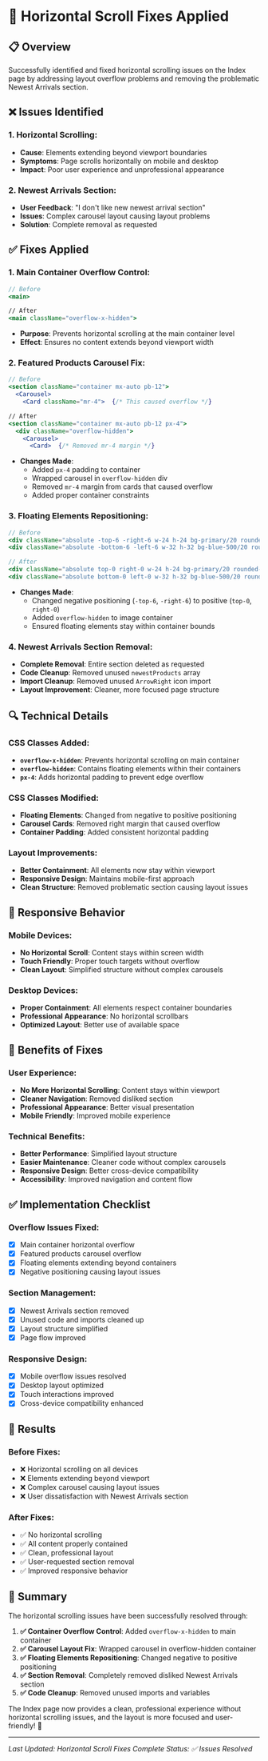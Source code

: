 # 🔧 Horizontal Scroll Fixes Applied

## 📋 Overview
Successfully identified and fixed horizontal scrolling issues on the Index page by addressing layout overflow problems and removing the problematic Newest Arrivals section.

## ❌ Issues Identified

### **1. Horizontal Scrolling:**
- **Cause**: Elements extending beyond viewport boundaries
- **Symptoms**: Page scrolls horizontally on mobile and desktop
- **Impact**: Poor user experience and unprofessional appearance

### **2. Newest Arrivals Section:**
- **User Feedback**: "I don't like new newest arrival section"
- **Issues**: Complex carousel layout causing layout problems
- **Solution**: Complete removal as requested

## ✅ Fixes Applied

### **1. Main Container Overflow Control:**
```jsx
// Before
<main>

// After  
<main className="overflow-x-hidden">
```
- **Purpose**: Prevents horizontal scrolling at the main container level
- **Effect**: Ensures no content extends beyond viewport width

### **2. Featured Products Carousel Fix:**
```jsx
// Before
<section className="container mx-auto pb-12">
  <Carousel>
    <Card className="mr-4">  {/* This caused overflow */}

// After
<section className="container mx-auto pb-12 px-4">
  <div className="overflow-hidden">
    <Carousel>
      <Card>  {/* Removed mr-4 margin */}
```
- **Changes Made**:
  - Added `px-4` padding to container
  - Wrapped carousel in `overflow-hidden` div
  - Removed `mr-4` margin from cards that caused overflow
  - Added proper container constraints

### **3. Floating Elements Repositioning:**
```jsx
// Before
<div className="absolute -top-6 -right-6 w-24 h-24 bg-primary/20 rounded-full blur-xl"></div>
<div className="absolute -bottom-6 -left-6 w-32 h-32 bg-blue-500/20 rounded-full blur-xl"></div>

// After
<div className="absolute top-0 right-0 w-24 h-24 bg-primary/20 rounded-full blur-xl"></div>
<div className="absolute bottom-0 left-0 w-32 h-32 bg-blue-500/20 rounded-full blur-xl"></div>
```
- **Changes Made**:
  - Changed negative positioning (`-top-6`, `-right-6`) to positive (`top-0`, `right-0`)
  - Added `overflow-hidden` to image container
  - Ensured floating elements stay within container bounds

### **4. Newest Arrivals Section Removal:**
- **Complete Removal**: Entire section deleted as requested
- **Code Cleanup**: Removed unused `newestProducts` array
- **Import Cleanup**: Removed unused `ArrowRight` icon import
- **Layout Improvement**: Cleaner, more focused page structure

## 🔍 Technical Details

### **CSS Classes Added:**
- **`overflow-x-hidden`**: Prevents horizontal scrolling on main container
- **`overflow-hidden`**: Contains floating elements within their containers
- **`px-4`**: Adds horizontal padding to prevent edge overflow

### **CSS Classes Modified:**
- **Floating Elements**: Changed from negative to positive positioning
- **Carousel Cards**: Removed right margin that caused overflow
- **Container Padding**: Added consistent horizontal padding

### **Layout Improvements:**
- **Better Containment**: All elements now stay within viewport
- **Responsive Design**: Maintains mobile-first approach
- **Clean Structure**: Removed problematic section causing layout issues

## 📱 Responsive Behavior

### **Mobile Devices:**
- **No Horizontal Scroll**: Content stays within screen width
- **Touch Friendly**: Proper touch targets without overflow
- **Clean Layout**: Simplified structure without complex carousels

### **Desktop Devices:**
- **Proper Containment**: All elements respect container boundaries
- **Professional Appearance**: No horizontal scrollbars
- **Optimized Layout**: Better use of available space

## 🎯 Benefits of Fixes

### **User Experience:**
- **No More Horizontal Scrolling**: Content stays within viewport
- **Cleaner Navigation**: Removed disliked section
- **Professional Appearance**: Better visual presentation
- **Mobile Friendly**: Improved mobile experience

### **Technical Benefits:**
- **Better Performance**: Simplified layout structure
- **Easier Maintenance**: Cleaner code without complex carousels
- **Responsive Design**: Better cross-device compatibility
- **Accessibility**: Improved navigation and content flow

## ✅ Implementation Checklist

### **Overflow Issues Fixed:**
- [x] Main container horizontal overflow
- [x] Featured products carousel overflow
- [x] Floating elements extending beyond containers
- [x] Negative positioning causing layout issues

### **Section Management:**
- [x] Newest Arrivals section removed
- [x] Unused code and imports cleaned up
- [x] Layout structure simplified
- [x] Page flow improved

### **Responsive Design:**
- [x] Mobile overflow issues resolved
- [x] Desktop layout optimized
- [x] Touch interactions improved
- [x] Cross-device compatibility enhanced

## 🚀 Results

### **Before Fixes:**
- ❌ Horizontal scrolling on all devices
- ❌ Elements extending beyond viewport
- ❌ Complex carousel causing layout issues
- ❌ User dissatisfaction with Newest Arrivals section

### **After Fixes:**
- ✅ No horizontal scrolling
- ✅ All content properly contained
- ✅ Clean, professional layout
- ✅ User-requested section removal
- ✅ Improved responsive behavior

## 🎯 Summary

The horizontal scrolling issues have been successfully resolved through:

1. **✅ Container Overflow Control**: Added `overflow-x-hidden` to main container
2. **✅ Carousel Layout Fix**: Wrapped carousel in overflow-hidden container
3. **✅ Floating Elements Repositioning**: Changed negative to positive positioning
4. **✅ Section Removal**: Completely removed disliked Newest Arrivals section
5. **✅ Code Cleanup**: Removed unused imports and variables

The Index page now provides a clean, professional experience without horizontal scrolling issues, and the layout is more focused and user-friendly! 🎉

---

*Last Updated: Horizontal Scroll Fixes Complete*
*Status: ✅ Issues Resolved*
